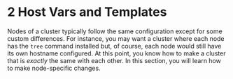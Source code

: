 # 2 Host Vars and Templates

Nodes of a cluster typically follow the same configuration except for some
custom differences. For instance, you may want a cluster where each node has the
`tree` command installed but, of course, each node would still have its own
hostname configured. At this point, you know how to make a cluster that is
_exactly_ the same with each other. In this section, you will learn how to make
node-specific changes.
